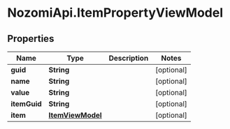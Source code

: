 # NozomiApi.ItemPropertyViewModel

## Properties
Name | Type | Description | Notes
------------ | ------------- | ------------- | -------------
**guid** | **String** |  | [optional] 
**name** | **String** |  | [optional] 
**value** | **String** |  | [optional] 
**itemGuid** | **String** |  | [optional] 
**item** | [**ItemViewModel**](ItemViewModel.md) |  | [optional] 
